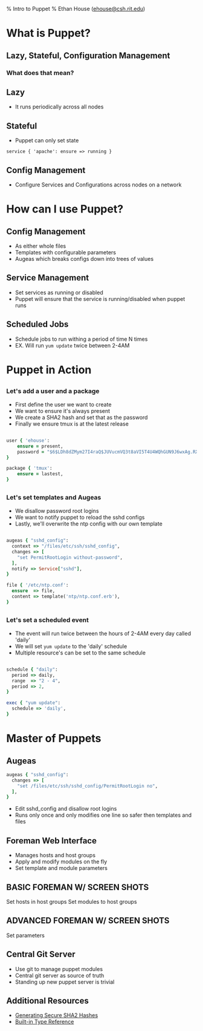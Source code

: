 % Intro to Puppet
% Ethan House (ehouse@csh.rit.edu)

# What is Puppet?

## Lazy, Stateful, Configuration Management 
### What does that mean?

## Lazy
- It runs periodically across all nodes

## Stateful
- Puppet can only set state

`service { 'apache': ensure => running }`

## Config Management
- Configure Services and Configurations across nodes on a network

# How can I use Puppet?

## Config Management
- As either whole files
- Templates with configurable parameters
- Augeas which breaks configs down into trees of values

## Service Management
- Set services as running or disabled
- Puppet will ensure that the service is running/disabled when puppet runs

## Scheduled Jobs
- Schedule jobs to run withing a period of time N times
- EX. Will run `yum update` twice between 2-4AM

# Puppet in Action

## 
### Let's add a user and a package
- First define the user we want to create
- We want to ensure it's always present
- We create a SHA2 hash and set that as the password
- Finally we ensure tmux is at the latest release 

## 
``` ruby
user { 'ehouse':
    ensure = present,
    password = "$6$LDh8dZMym27I4raQ$JUVucmVQ3t8aVI5T4U4WQhGUN9J6wxAg.RX/m3H67F8dhPPvJRbm4a0IcGhpaSU9q732rLxrmSXzAWoaYnTwV.",
}

package { 'tmux':
    ensure = lastest,
}
```

##
### Let's set templates and Augeas
- We disallow password root logins
- We want to notify puppet to reload the sshd configs
- Lastly, we'll overwrite the ntp config with our own template

## 
``` ruby
augeas { "sshd_config":
  context => "/files/etc/ssh/sshd_config",
  changes => [
    "set PermitRootLogin without-password",
  ],
  notify => Service["sshd"],
}

file { '/etc/ntp.conf':
  ensure  => file,
  content => template('ntp/ntp.conf.erb'),
}
```

##
### Let's set a scheduled event
- The event will run twice between the hours of 2-4AM every day called 'daily'
- We will set `yum update` to the 'daily' schedule
- Multiple resource's can be set to the same schedule

##
``` ruby
schedule { "daily":
  period => daily,
  range  => "2 - 4",
  period => 2,
}

exec { "yum update":
  schedule => 'daily',
}
```

# Master of Puppets

## Augeas
``` ruby
augeas { "sshd_config":
  changes => [
    "set /files/etc/ssh/sshd_config/PermitRootLogin no",
  ],
}
```
- Edit sshd\_config and disallow root logins
- Runs only once and only modifies one line so safer then templates and files

## Foreman Web Interface
- Manages hosts and host groups
- Apply and modify modules on the fly
- Set template and module parameters

## BASIC FOREMAN W/ SCREEN SHOTS
Set hosts in host groups
Set modules to host groups

## ADVANCED FOREMAN W/ SCREEN SHOTS
Set parameters

## Central Git Server
- Use git to manage puppet modules
- Central git server as source of truth
- Standing up new puppet server is trivial

## Additional Resources
- [Generating Secure SHA2 Hashes](https://gist.github.com/ehouse/7247884bfd30fae98bef)
- [Built-in Type Reference](https://docs.puppetlabs.com/references/latest/type.html)
